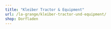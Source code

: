 ```yaml
---
title: "Kleiber Tractor & Equipment"
url: /la-grange/kleiber-tractor-und-equipment/
shop: Dorfladen
---
```

